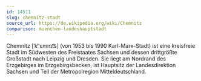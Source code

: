 ```yaml
---
id: 14511
slug: chemnitz-stadt
source_url: https://de.wikipedia.org/wiki/Chemnitz
comparison: muenchen-landeshauptstadt
---
```


Chemnitz [ˈkʰɛmnɪt͡s] (von 1953 bis 1990 Karl-Marx-Stadt) ist eine kreisfreie Stadt im Südwesten des Freistaates Sachsen und dessen drittgrößte Großstadt nach Leipzig und Dresden. Sie liegt am Nordrand des Erzgebirges im Erzgebirgsbecken, ist Hauptsitz der Landesdirektion Sachsen und Teil der Metropolregion Mitteldeutschland.
